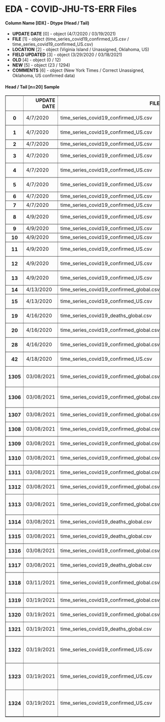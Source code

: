 # EDA - COVID-JHU-TS-ERR Files 

#### Column Name [IDX] -  Dtype (Head / Tail) 
- **UPDATE DATE** [0] - object (4/7/2020 / 03/19/2021) 
- **FILE** [1] - object (time_series_covid19_confirmed_US.csv / time_series_covid19_confirmed_US.csv) 
- **LOCATION** [2] - object (Viginia Island / Unassigned, Oklahoma, US) 
- **FIELD UPDATED** [3] - object (3/29/2020 / 03/18/2021) 
- **OLD** [4] - object (0 / 12) 
- **NEW** [5] - object (23 / 1294) 
- **COMMENTS** [6] - object (New York Times / Correct Unassigned, Oklahoma, US confirmed data) 



#### Head / Tail [n=20] Sample 

<table border="1" class="dataframe">
  <thead>
    <tr style="text-align: right;">
      <th></th>
      <th>UPDATE DATE</th>
      <th>FILE</th>
      <th>LOCATION</th>
      <th>FIELD UPDATED</th>
      <th>OLD</th>
      <th>NEW</th>
      <th>COMMENTS</th>
    </tr>
  </thead>
  <tbody>
    <tr>
      <th>0</th>
      <td>4/7/2020</td>
      <td>time_series_covid19_confirmed_US.csv</td>
      <td>Viginia Island</td>
      <td>3/29/2020</td>
      <td>0</td>
      <td>23</td>
      <td>New York Times</td>
    </tr>
    <tr>
      <th>1</th>
      <td>4/7/2020</td>
      <td>time_series_covid19_confirmed_US.csv</td>
      <td>Viginia Island</td>
      <td>3/30/2020</td>
      <td>0</td>
      <td>30</td>
      <td>New York Times</td>
    </tr>
    <tr>
      <th>2</th>
      <td>4/7/2020</td>
      <td>time_series_covid19_confirmed_US.csv</td>
      <td>DC, US</td>
      <td>3/21/2020</td>
      <td>0</td>
      <td>98</td>
      <td>New York Times</td>
    </tr>
    <tr>
      <th>3</th>
      <td>4/7/2020</td>
      <td>time_series_covid19_confirmed_US.csv</td>
      <td>Miami-Dade, FL</td>
      <td>3/19/2020</td>
      <td>0</td>
      <td>101</td>
      <td>New York Times</td>
    </tr>
    <tr>
      <th>4</th>
      <td>4/7/2020</td>
      <td>time_series_covid19_confirmed_US.csv</td>
      <td>Miami-Dade, FL</td>
      <td>3/20/2020</td>
      <td>0</td>
      <td>124</td>
      <td>New York Times</td>
    </tr>
    <tr>
      <th>5</th>
      <td>4/7/2020</td>
      <td>time_series_covid19_confirmed_US.csv</td>
      <td>Hillsborough, NH</td>
      <td>4/2/2020</td>
      <td>0</td>
      <td>163</td>
      <td>New York Times</td>
    </tr>
    <tr>
      <th>6</th>
      <td>4/7/2020</td>
      <td>time_series_covid19_confirmed_US.csv</td>
      <td>Harris, TX</td>
      <td>3/20/2020</td>
      <td>0</td>
      <td>55</td>
      <td>New York Times</td>
    </tr>
    <tr>
      <th>7</th>
      <td>4/7/2020</td>
      <td>time_series_covid19_confirmed_US.csv</td>
      <td>Kansas City</td>
      <td>3/21/2020</td>
      <td>0</td>
      <td>13</td>
      <td>New York Times</td>
    </tr>
    <tr>
      <th>8</th>
      <td>4/9/2020</td>
      <td>time_series_covid19_confirmed_US.csv</td>
      <td>Box Elder, UT</td>
      <td>3/20/2020</td>
      <td>13</td>
      <td>7</td>
      <td>New York Times</td>
    </tr>
    <tr>
      <th>9</th>
      <td>4/9/2020</td>
      <td>time_series_covid19_confirmed_US.csv</td>
      <td>Union, FL</td>
      <td>4/4/2020</td>
      <td>10</td>
      <td>2</td>
      <td>New York Times</td>
    </tr>
    <tr>
      <th>10</th>
      <td>4/9/2020</td>
      <td>time_series_covid19_confirmed_US.csv</td>
      <td>Daviess, KY</td>
      <td>3/28/2020</td>
      <td>33</td>
      <td>20</td>
      <td>New York Times</td>
    </tr>
    <tr>
      <th>11</th>
      <td>4/9/2020</td>
      <td>time_series_covid19_confirmed_US.csv</td>
      <td>Washington, RI</td>
      <td>4/2/2020</td>
      <td>46</td>
      <td>34</td>
      <td>New York Times</td>
    </tr>
    <tr>
      <th>12</th>
      <td>4/9/2020</td>
      <td>time_series_covid19_confirmed_US.csv</td>
      <td>West Feliciana, LA</td>
      <td>4/2/2020</td>
      <td>20</td>
      <td>10</td>
      <td>New York Times</td>
    </tr>
    <tr>
      <th>13</th>
      <td>4/9/2020</td>
      <td>time_series_covid19_confirmed_US.csv</td>
      <td>Davidson, TN</td>
      <td>4/2/2020</td>
      <td>617</td>
      <td>785</td>
      <td>New York Times</td>
    </tr>
    <tr>
      <th>14</th>
      <td>4/13/2020</td>
      <td>time_series_covid19_confirmed_global.csv</td>
      <td>Florida</td>
      <td>4/13/2020</td>
      <td>682619</td>
      <td>580619</td>
      <td>data source error</td>
    </tr>
    <tr>
      <th>15</th>
      <td>4/13/2020</td>
      <td>time_series_covid19_confirmed_US.csv</td>
      <td>Okaloosa, Florida</td>
      <td>4/13/2020</td>
      <td>102103</td>
      <td>103</td>
      <td>data source error</td>
    </tr>
    <tr>
      <th>19</th>
      <td>4/16/2020</td>
      <td>time_series_covid19_deaths_global.csv</td>
      <td>France</td>
      <td>4/1/2020</td>
      <td>4032</td>
      <td>4403</td>
      <td>add 371 decesEhpad</td>
    </tr>
    <tr>
      <th>20</th>
      <td>4/16/2020</td>
      <td>time_series_covid19_confirmed_global.csv</td>
      <td>France</td>
      <td>4/4/2020</td>
      <td>89953</td>
      <td>68605</td>
      <td>only report casConfirmes</td>
    </tr>
    <tr>
      <th>28</th>
      <td>4/16/2020</td>
      <td>time_series_covid19_confirmed_global.csv</td>
      <td>France</td>
      <td>4/12/2020</td>
      <td>132591</td>
      <td>120633</td>
      <td>casPossiblesEhpad added</td>
    </tr>
    <tr>
      <th>42</th>
      <td>4/18/2020</td>
      <td>time_series_covid19_confirmed_US.csv</td>
      <td>all Illinois counties</td>
      <td>4/7/2020</td>
      <td>12271</td>
      <td>13553</td>
      <td>changed at county level,</td>
    </tr>
    <tr>
      <th>1305</th>
      <td>03/08/2021</td>
      <td>time_series_covid19_confirmed_global.csv</td>
      <td>Southeast Utah, Utah, US</td>
      <td>03/07/2021</td>
      <td>2973</td>
      <td>3017</td>
      <td>Correct Utah stale confirmed data</td>
    </tr>
    <tr>
      <th>1306</th>
      <td>03/08/2021</td>
      <td>time_series_covid19_confirmed_global.csv</td>
      <td>Southwest Utah, Utah, US</td>
      <td>03/07/2021</td>
      <td>27045</td>
      <td>27066</td>
      <td>Correct Utah stale confirmed data</td>
    </tr>
    <tr>
      <th>1307</th>
      <td>03/08/2021</td>
      <td>time_series_covid19_confirmed_global.csv</td>
      <td>Summit, Utah, US</td>
      <td>03/07/2021</td>
      <td>5021</td>
      <td>5053</td>
      <td>Correct Utah stale confirmed data</td>
    </tr>
    <tr>
      <th>1308</th>
      <td>03/08/2021</td>
      <td>time_series_covid19_confirmed_global.csv</td>
      <td>Tooele, Utah, US</td>
      <td>03/07/2021</td>
      <td>6582</td>
      <td>6620</td>
      <td>Correct Utah stale confirmed data</td>
    </tr>
    <tr>
      <th>1309</th>
      <td>03/08/2021</td>
      <td>time_series_covid19_confirmed_global.csv</td>
      <td>TriCounty, Utah, US</td>
      <td>03/07/2021</td>
      <td>3560</td>
      <td>3595</td>
      <td>Correct Utah stale confirmed data</td>
    </tr>
    <tr>
      <th>1310</th>
      <td>03/08/2021</td>
      <td>time_series_covid19_confirmed_global.csv</td>
      <td>Unassigned, Utah, US</td>
      <td>03/07/2021</td>
      <td>872</td>
      <td>875</td>
      <td>Correct Utah stale confirmed data</td>
    </tr>
    <tr>
      <th>1311</th>
      <td>03/08/2021</td>
      <td>time_series_covid19_confirmed_global.csv</td>
      <td>Utah, Utah, US</td>
      <td>03/07/2021</td>
      <td>90761</td>
      <td>90840</td>
      <td>Correct Utah stale confirmed data</td>
    </tr>
    <tr>
      <th>1312</th>
      <td>03/08/2021</td>
      <td>time_series_covid19_confirmed_global.csv</td>
      <td>Wasatch, Utah, US</td>
      <td>03/07/2021</td>
      <td>4352</td>
      <td>4372</td>
      <td>Correct Utah stale confirmed data</td>
    </tr>
    <tr>
      <th>1313</th>
      <td>03/08/2021</td>
      <td>time_series_covid19_confirmed_global.csv</td>
      <td>Weber-Morgan, Utah, US</td>
      <td>03/07/2021</td>
      <td>27932</td>
      <td>27950</td>
      <td>Correct Utah stale confirmed data</td>
    </tr>
    <tr>
      <th>1314</th>
      <td>03/08/2021</td>
      <td>time_series_covid19_deaths_global.csv</td>
      <td>Bear River, Utah, US</td>
      <td>03/07/2021</td>
      <td>83</td>
      <td>84</td>
      <td>Correct Utah stale deaths data</td>
    </tr>
    <tr>
      <th>1315</th>
      <td>03/08/2021</td>
      <td>time_series_covid19_deaths_global.csv</td>
      <td>TriCounty, Utah, US</td>
      <td>03/07/2021</td>
      <td>29</td>
      <td>30</td>
      <td>Correct Utah stale deaths data</td>
    </tr>
    <tr>
      <th>1316</th>
      <td>03/08/2021</td>
      <td>time_series_covid19_confirmed_global.csv</td>
      <td>US</td>
      <td>03/07/2021</td>
      <td>28993310</td>
      <td>28993873</td>
      <td>Correct US stale confirmed data</td>
    </tr>
    <tr>
      <th>1317</th>
      <td>03/08/2021</td>
      <td>time_series_covid19_deaths_global.csv</td>
      <td>US</td>
      <td>03/07/2021</td>
      <td>525031</td>
      <td>525033</td>
      <td>Correct US stale deaths data</td>
    </tr>
    <tr>
      <th>1318</th>
      <td>03/11/2021</td>
      <td>time_series_covid19_confirmed_global.csv</td>
      <td>Wallis and Futuna, France</td>
      <td>03/10/2021</td>
      <td>48</td>
      <td>19</td>
      <td>Correction based on official report</td>
    </tr>
    <tr>
      <th>1319</th>
      <td>03/19/2021</td>
      <td>time_series_covid19_confirmed_global.csv</td>
      <td>France</td>
      <td>03/15/2021</td>
      <td>4043769</td>
      <td>4050010</td>
      <td>Correct France confirmed data</td>
    </tr>
    <tr>
      <th>1320</th>
      <td>03/19/2021</td>
      <td>time_series_covid19_confirmed_global.csv</td>
      <td>France</td>
      <td>03/17/2021</td>
      <td>4080012</td>
      <td>4117650</td>
      <td>Correct France confirmed data</td>
    </tr>
    <tr>
      <th>1321</th>
      <td>03/19/2021</td>
      <td>time_series_covid19_deaths_global.csv</td>
      <td>France</td>
      <td>03/17/2021</td>
      <td>90660</td>
      <td>90731</td>
      <td>Correct France deaths data</td>
    </tr>
    <tr>
      <th>1322</th>
      <td>03/19/2021</td>
      <td>time_series_covid19_confirmed_US.csv</td>
      <td>Unassigned, Oklahoma, US</td>
      <td>03/16/2021</td>
      <td>12</td>
      <td>244</td>
      <td>Correct Unassigned, Oklahoma, US confirmed data</td>
    </tr>
    <tr>
      <th>1323</th>
      <td>03/19/2021</td>
      <td>time_series_covid19_confirmed_US.csv</td>
      <td>Unassigned, Oklahoma, US</td>
      <td>03/17/2021</td>
      <td>12</td>
      <td>735</td>
      <td>Correct Unassigned, Oklahoma, US confirmed data</td>
    </tr>
    <tr>
      <th>1324</th>
      <td>03/19/2021</td>
      <td>time_series_covid19_confirmed_US.csv</td>
      <td>Unassigned, Oklahoma, US</td>
      <td>03/18/2021</td>
      <td>12</td>
      <td>1294</td>
      <td>Correct Unassigned, Oklahoma, US confirmed data</td>
    </tr>
  </tbody>
</table>